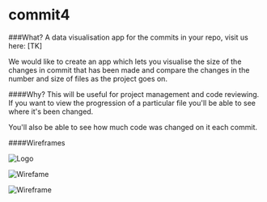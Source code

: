 # commit4

###What?
A data visualisation app for the commits in your repo, visit us here: [TK]

We would like to create an app which lets you visualise the size of the changes in commit that has been made and compare the changes in the number and size of files as the project goes on.

####Why?
This will be useful for project management and code reviewing. If you want to view the progression of a particular file you'll be able to see where it's been changed.

You'll also be able to see how much code was changed on it each commit.

####Wireframes

![Logo](https://files.gitter.im/kat4/fac6d1/T5nz/commit4.png)

![Wirefame](https://files.gitter.im/kat4/fac6d1/dXaa/wireframefinale.png)

![Wireframe](https://files.gitter.im/kat4/fac6d1/49DR/wireframe.png)



